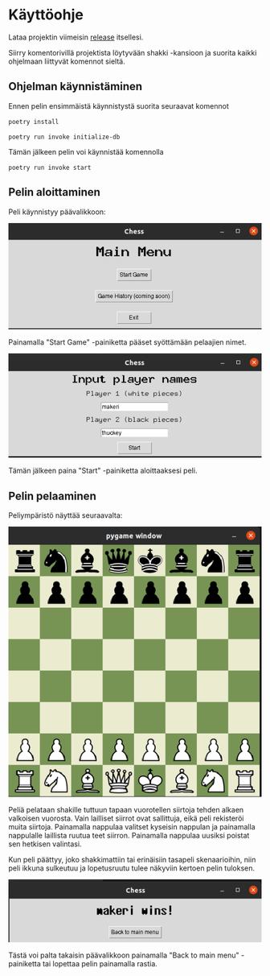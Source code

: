 # Käyttöohje

Lataa projektin viimeisin [release](https://github.com/ItsTuukka/ot-harjoitusty-/releases/tag/viikko6) itsellesi.

Siirry komentorivillä projektista löytyvään shakki -kansioon ja suorita kaikki ohjelmaan liittyvät komennot sieltä.

## Ohjelman käynnistäminen

Ennen pelin ensimmäistä käynnistystä suorita seuraavat komennot

```
poetry install
```

```
poetry run invoke initialize-db
```

Tämän jälkeen pelin voi käynnistää komennolla 

```
poetry run invoke start
```

## Pelin aloittaminen

Peli käynnistyy päävalikkoon:

![mainmenu](https://github.com/ItsTuukka/ot-harjoitusty-/blob/master/dokumentaatio/kuvat/mainmenu2.png)

Painamalla "Start Game" -painiketta pääset syöttämään pelaajien nimet.

![usernames](https://github.com/ItsTuukka/ot-harjoitusty-/blob/master/dokumentaatio/kuvat/usernames.png)

Tämän jälkeen paina "Start" -painiketta aloittaaksesi peli.

## Pelin pelaaminen

Peliympäristö näyttää seuraavalta:

![pelinäkymä](https://github.com/ItsTuukka/ot-harjoitusty-/blob/master/dokumentaatio/kuvat/pelin%C3%A4kym%C3%A4.png)

Peliä pelataan shakille tuttuun tapaan vuorotellen siirtoja tehden alkaen valkoisen vuorosta. Vain lailliset siirrot ovat sallittuja, eikä peli rekisteröi muita siirtoja.
Painamalla nappulaa valitset kyseisin nappulan ja painamalla nappulalle laillista ruutua teet siirron. Painamalla nappulaa uusiksi poistat sen hetkisen valintasi.

Kun peli päättyy, joko shakkimattiin tai erinäisiin tasapeli skenaarioihin, niin peli ikkuna sulkeutuu ja lopetusruutu tulee näkyviin kertoen pelin tuloksen.

![winscreen](https://github.com/ItsTuukka/ot-harjoitusty-/blob/master/dokumentaatio/kuvat/winscreen.png)

Tästä voi palta takaisin päävalikkoon painamalla "Back to main menu" -painiketta tai lopettaa pelin painamalla rastia.


